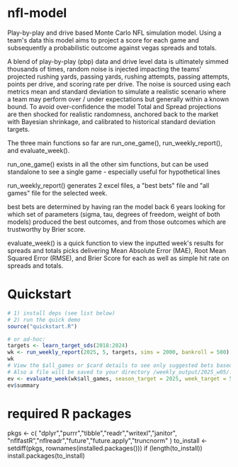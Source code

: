 # nfl-model
Play-by-play and drive based Monte Carlo NFL simulation model. Using a team's data this model aims to project a score for each game and subsequently a probabilistic outcome against vegas spreads and totals. 

A blend of play-by-play (pbp) data and drive level data is ultimately simmed thousands of times, random noise is injected impacting the teams' projected rushing yards, passing yards, rushing attempts, passing attempts, points per drive, and scoring rate per drive. The noise is sourced using each metrics mean and standard deviation to simulate a realistic scenario where a team may perform over / under expectations but generally within a known bound. To avoid over-confidence the model Total and Spread projections are then shocked for realistic randomness, anchored back to the market with Bayesian shrinkage, and calibrated to historical standard deviation targets. 

The three main functions so far are run_one_game(), run_weekly_report(), and evaluate_week(). 

run_one_game() exists in all the other sim functions, but can be used standalone to see a single game - especially useful for hypothetical lines

run_weekly_report() generates 2 excel files, a "best bets" file and "all games" file for the selected week. 
  
  best bets are determined by having ran the model back 6 years looking for which set of parameters (sigma, tau, degrees of freedom, weight of both models) produced the best outcomes, and from those outcomes which are trustworthy by Brier score. 

evaluate_week() is a quick function to view the inputted week's results for spreads and totals picks delivering Mean Absolute Error (MAE), Root Mean Squared Error (RMSE), and Brier Score for each as well as simple hit rate on spreads and totals. 


# Quickstart
```R
# 1) install deps (see list below)
# 2) run the quick demo
source("quickstart.R")

# or ad-hoc:
targets <- learn_target_sds(2018:2024)
wk <- run_weekly_report(2025, 5, targets, sims = 2000, bankroll = 500)
wk
# View the $all_games or $card details to see only suggested bets based on model history or all games for the week with ATS/Total pick/probability
# Also a file will be saved to your directory /weekly_output/2025_w05/...xslx
ev <- evaluate_week(wk$all_games, season_target = 2025, week_target = 5)
ev$summary

```
# required R packages
pkgs <- c(
  "dplyr","purrr","tibble","readr","writexl","janitor",
  "nflfastR","nflreadr","future","future.apply","truncnorm"
)
to_install <- setdiff(pkgs, rownames(installed.packages()))
if (length(to_install)) install.packages(to_install)
